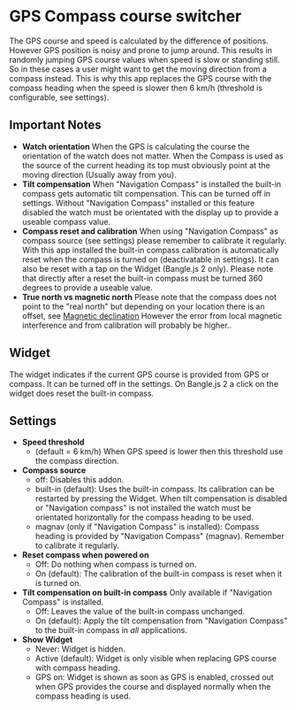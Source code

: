 # GPS Compass course switcher
The GPS course and speed is calculated by the difference of positions.
However GPS position is noisy and prone to jump around.
This results in randomly jumping GPS course values when speed is slow or standing still.
So in these cases a user might want to get the moving direction from a compass instead.
This is why this app replaces the GPS course with the compass heading when the speed is slower then 6 km/h (threshold is configurable, see settings).

## Important Notes
* **Watch orientation**
  When the GPS is calculating the course the orientation of the watch does not matter.
  When the Compass is used as the source of the current heading its top must obviously point at the moving direction (Usually away from you).
* **Tilt compensation**
  When "Navigation Compass" is installed the built-in compass gets automatic tilt compensation. This can be turned off in settings. Without "Navigation Compass" installed or this feature disabled the watch must be orientated with the display up to provide a useable compass value.
* **Compass reset and calibration**
  When using "Navigation Compass" as compass source (see settings) please remember to calibrate it regularly.
  With this app installed the built-in compass calibration is automatically reset when the compass is turned on (deactivatable in settings). It can also be reset with a tap on the Widget (Bangle.js 2 only). Please note that directly after a reset the built-in compass must be turned 360 degrees to provide a useable value.
* **True north vs magnetic north**
  Please note that the compass does not point to the "real north" but depending on your location there is an offset, see [Magnetic declination](https://en.wikipedia.org/wiki/Magnetic_declination)
  However the error from local magnetic interference and from calibration will probably be higher..

## Widget
The widget indicates if the current GPS course is provided from GPS or compass.
It can be turned off in the settings.
On Bangle.js 2 a click on the widget does reset the built-in compass.

## Settings
* **Speed threshold**
  - (default = 6 km/h) When GPS speed is lower then this threshold use the compass direction.
* **Compass source**
  - off: Disables this addon.
  - built-in (default): Uses the built-in compass. Its calibration can be restarted by pressing the Widget. When tilt compensation is disabled or "Navigation compass" is not installed the watch must be orientated horizontally for the compass heading to be used.
  - magnav (only if "Navigation Compass" is installed): Compass heading is provided by "Navigation Compass" (magnav). Remember to calibrate it regularly.
* **Reset compass when powered on**
  - Off: Do nothing when compass is turned on.
  - On (default): The calibration of the built-in compass is reset when it is turned on.
* **Tilt compensation on built-in compass**
  Only available if "Navigation Compass" is installed.
  - Off: Leaves the value of the built-in compass unchanged.
  - On (default): Apply the tilt compensation from "Navigation Compass" to the built-in compass in _all_ applications.
* **Show Widget**
  - Never: Widget is hidden.
  - Active (default): Widget is only visible when replacing GPS course with compass heading.
  - GPS on: Widget is shown as soon as GPS is enabled, crossed out when GPS provides the course and displayed normally when the compass heading is used.
